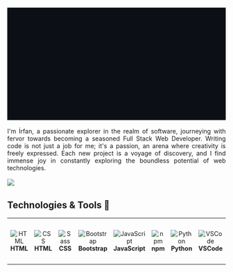 <p align="center">
  <img src="https://raw.githubusercontent.com/irfansubasi/irfansubasi/main/hello.gif">
</p>
<div align="justify">
I'm İrfan, a passionate explorer in the realm of software, journeying with fervor towards becoming a seasoned Full Stack Web Developer. Writing code is not just a job for me; it's a passion, an arena where creativity is freely expressed. Each new project is a voyage of discovery, and I find immense joy in constantly exploring the boundless potential of web technologies.
</div>
<br>
<a href="mailto:irfannsubasi@gmail.com"><img src="https://img.shields.io/badge/Gmail-D14836?style=for-the-badge&logo=gmail&logoColor=white" height=25></a>

## Technologies & Tools 🔧

<div align="center">
  <table>
    <tr>
      <td align="center" height="100" width="100"><img width="50" src="https://user-images.githubusercontent.com/25181517/192158954-f88b5814-d510-4564-b285-dff7d6400dad.png" alt="HTML"/><strong>HTML</strong></td>
      <td align="center" height="100" width="100"><img width="50" src="https://user-images.githubusercontent.com/25181517/183898674-75a4a1b1-f960-4ea9-abcb-637170a00a75.png" alt="CSS"/><strong>HTML</strong></td>
      <td align="center" height="100" width="100"><img width="50" src="https://user-images.githubusercontent.com/25181517/192158956-48192682-23d5-4bfc-9dfb-6511ade346bc.png" alt="Sass"/><strong>CSS</strong></td>
      <td align="center" height="100" width="100"><img width="50" src="https://user-images.githubusercontent.com/25181517/183898054-b3d693d4-dafb-4808-a509-bab54cf5de34.png" alt="Bootstrap"/><strong>Bootstrap</strong></td>
      <td align="center" height="100" width="100"><img width="50" src="https://user-images.githubusercontent.com/25181517/117447155-6a868a00-af3d-11eb-9cfe-245df15c9f3f.png" alt="JavaScript"/><strong>JavaScript</strong></td>
      <td align="center" height="100" width="100"><img width="50" src="https://user-images.githubusercontent.com/25181517/121401671-49102800-c959-11eb-9f6f-74d49a5e1774.png" alt="npm"/><strong>npm</strong></td>
      <td align="center" height="100" width="100"><img width="50" src="https://user-images.githubusercontent.com/25181517/183423507-c056a6f9-1ba8-4312-a350-19bcbc5a8697.png" alt="Python"/><strong>Python</strong></td>
      <td align="center" height="100" width="100"><img width="50" src="https://user-images.githubusercontent.com/25181517/192108891-d86b6220-e232-423a-bf5f-90903e6887c3.png" alt="VSCode"/><strong>VSCode</strong></td>
    </tr>
  </table>
</div>

